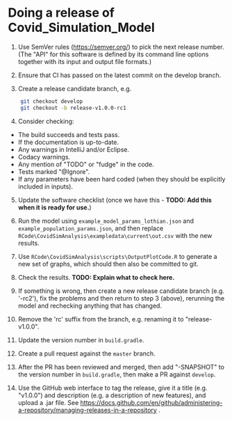 # Doing a release of Covid_Simulation_Model

1. Use SemVer rules (<https://semver.org/>) to pick the next release number.  (The "API" for this software is defined by its command line options together with its input and output file formats.)

2.  Ensure that CI has passed on the latest commit on the develop branch.

3.  Create a release candidate branch, e.g.
```sh
    git checkout develop
    git checkout -b release-v1.0.0-rc1
```

4.  Consider checking:
   - The build succeeds and tests pass.
   - If the documentation is up-to-date.
   - Any warnings in IntelliJ and/or Eclipse.
   - Codacy warnings.
   - Any mention of "TODO" or "fudge" in the code.
   - Tests marked "@Ignore".
   - If any parameters have been hard coded (when they should be explicitly included in inputs).

5.  Update the software checklist (once we have this - **TODO: Add this when it is ready for use.**)

6.  Run the model using `example_model_params_lothian.json` and `example_population_params.json`, and then replace `RCode\CovidSimAnalysis\exampledata\current\out.csv` with the new results.

7.  Use `RCode\CovidSimAnalysis\scripts\OutputPlotCode.R` to generate a new set of graphs, which should then also be committed to git.

8.  Check the results. **TODO: Explain what to check here.**

9.  If something is wrong, then create a new release candidate branch (e.g. '-rc2'), fix the problems and then return to step 3 (above), rerunning the model and rechecking anything that has changed.

10.  Remove the 'rc' suffix from the branch, e.g. renaming it to "release-v1.0.0".

11.  Update the version number in `build.gradle`.

12.  Create a pull request against the `master` branch.

13.  After the PR has been reviewed and merged, then add "-SNAPSHOT" to the version number in `build.gradle`, then make a PR against `develop`.

14.  Use the GitHub web interface to tag the release, give it a title (e.g. "v1.0.0") and description (e.g. a description of new features), and upload a .jar file.  See <https://docs.github.com/en/github/administering-a-repository/managing-releases-in-a-repository> .

